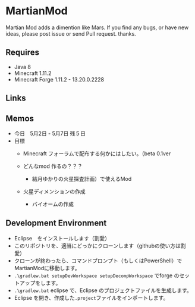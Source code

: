 
# MartianMod

Martian Mod adds a dimention like Mars.
If you find any bugs, or have new ideas, please post issue or send Pull request. thanks.

## Requires
 - Java 8
 - Minecraft 1.11.2
 - Minecraft Forge 1.11.2 - 13.20.0.2228

## Links


## Memos
 - 今日　5月2日 - 5月7日 残５日
 - 目標
   - Minecraft フォーラムで配布する何かにはしたい。（beta 0.1ver

   - どんなmod 作るの？？？
     - 結月ゆかりの火星探査計画）で使えるMod

   - 火星ディメンションの作成
     - バイオームの作成

## Development Environment

 - Eclipse　をインストールします（割愛）
 - このリポジトリを、適当にどっかにクローンします（githubの使い方は割愛）
 - クローンが終わったら、コマンドプロンプト（もしくはPowerShell）でMartianModに移動します。
 - ``.\gradlew.bat setupDevWorkspace setupDecompWorkspace`` でforge のセットアップをします。
 - ``.\gradlew.bat`` eclipse で、Eclipse のプロジェクトファイルを生成します。
 - Eclipse を開き、作成した``.project``ファイルをインポートします。